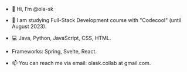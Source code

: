 - 👋 Hi, I’m @ola-sk
- 🌱 I am studying Full-Stack Development course with "Codecool" (until August 2023).
- 💻 Java, Python, JavaScript, CSS, HTML.
- Frameworks: Spring, Svelte, React.

- 📫 You can reach me via email: olask.collab at gmail.com.


<!---
ola-sk/ola-sk is a ✨ special ✨ repository because its `README.md` (this file) appears on your GitHub profile.
You can click the Preview link to take a look at your changes.
--->
